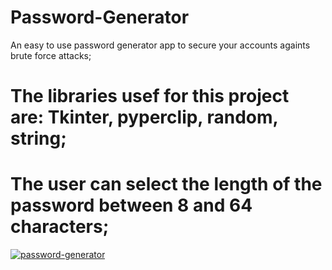 # Password-Generator
An easy to use password generator app to secure your accounts againts brute force attacks;


# The  libraries usef for this project are: Tkinter, pyperclip, random, string;

# The user can select the length of the password between 8 and 64 characters;

<a href="https://ibb.co/VMDWDwS"><img src="https://i.ibb.co/VMDWDwS/password-generator.png" alt="password-generator" border="0"></a>



